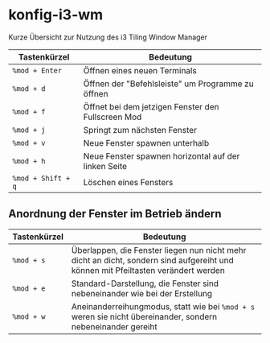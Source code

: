 # konfig-i3-wm

Kurze Übersicht zur Nutzung des i3 Tiling Window Manager

Tastenkürzel | Bedeutung
--- | ---
`%mod + Enter` | Öffnen eines neuen Terminals
`%mod + d` | Öffnen der "Befehlsleiste" um Programme zu öffnen
`%mod + f` | Öffnet bei dem jetzigen Fenster den Fullscreen Mod
`%mod + j` | Springt zum nächsten Fenster
`%mod + v` | Neue Fenster spawnen unterhalb
`%mod + h` | Neue Fenster spawnen horizontal auf der linken Seite
`%mod + Shift + q` | Löschen eines Fensters

## Anordnung der Fenster im Betrieb ändern
Tastenkürzel | Bedeutung
--- | ---
`%mod + s  ` | Überlappen, die Fenster liegen nun nicht mehr dicht an dicht, sondern sind aufgereiht und können mit Pfeiltasten verändert werden
`%mod + e` | Standard-Darstellung, die Fenster sind nebeneinander wie bei der Erstellung
`%mod + w` | Aneinanderreihungmodus, statt wie bei `%mod + s` weren sie nicht übereinander, sondern nebeneinander gereiht
 
